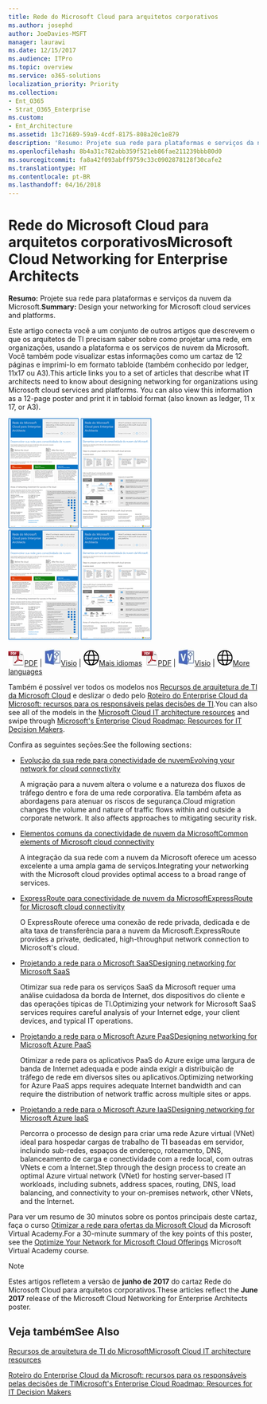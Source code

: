 ```yaml
---
title: Rede do Microsoft Cloud para arquitetos corporativos
ms.author: josephd
author: JoeDavies-MSFT
manager: laurawi
ms.date: 12/15/2017
ms.audience: ITPro
ms.topic: overview
ms.service: o365-solutions
localization_priority: Priority
ms.collection:
- Ent_O365
- Strat_O365_Enterprise
ms.custom:
- Ent_Architecture
ms.assetid: 13c71689-59a9-4cdf-8175-808a20c1e879
description: 'Resumo: Projete sua rede para plataformas e serviços da nuvem da Microsoft.'
ms.openlocfilehash: 8b4a31c782abb359f521eb86fae211239bbb80d0
ms.sourcegitcommit: fa8a42f093abff9759c33c0902878128f30cafe2
ms.translationtype: HT
ms.contentlocale: pt-BR
ms.lasthandoff: 04/16/2018
---
```

# <a name="microsoft-cloud-networking-for-enterprise-architects"></a><span data-ttu-id="cace1-103">Rede do Microsoft Cloud para arquitetos corporativos</span><span class="sxs-lookup"><span data-stu-id="cace1-103">Microsoft Cloud Networking for Enterprise Architects</span></span>

 <span data-ttu-id="cace1-104">**Resumo:** Projete sua rede para plataformas e serviços da nuvem da Microsoft.</span><span class="sxs-lookup"><span data-stu-id="cace1-104">**Summary:** Design your networking for Microsoft cloud services and platforms.</span></span>
  
<span data-ttu-id="cace1-p101">Este artigo conecta você a um conjunto de outros artigos que descrevem o que os arquitetos de TI precisam saber sobre como projetar uma rede, em organizações, usando a plataforma e os serviços de nuvem da Microsoft. Você também pode visualizar estas informações como um cartaz de 12 páginas e imprimi-lo em formato tabloide (também conhecido por ledger, 11x17 ou A3).</span><span class="sxs-lookup"><span data-stu-id="cace1-p101">This article links you to a set of articles that describe what IT architects need to know about designing networking for organizations using Microsoft cloud services and platforms. You can also view this information as a 12-page poster and print it in tabloid format (also known as ledger, 11 x 17, or A3).</span></span>
  
<span data-ttu-id="cace1-107">[![Imagem em miniatura do modelo de sistema de rede em nuvem da Microsoft](images/95e8ab6a-b4d0-4836-acc1-b0b77ebf46e6.png)  
](https://go.microsoft.com/fwlink/p/?linkid=842073)</span><span class="sxs-lookup"><span data-stu-id="cace1-107">[![Thumb image for Microsoft cloud networking model](images/95e8ab6a-b4d0-4836-acc1-b0b77ebf46e6.png)  
](https://go.microsoft.com/fwlink/p/?linkid=842073)</span></span>
  
<span data-ttu-id="cace1-108">![Arquivo PDF](images/ITPro_Other_PDFicon.png)[PDF](https://go.microsoft.com/fwlink/p/?linkid=842073) | ![Arquivo do Visio](images/ITPro_Other_VisioIcon.jpg)[Visio](https://go.microsoft.com/fwlink/p/?linkid=842074) | ![Ver uma página com as versões em outros idiomas](images/e16c992d-b0f8-48ae-bf44-db7a9fcaab9e.png)[Mais idiomas](https://www.microsoft.com/download/details.aspx?id=54425)</span><span class="sxs-lookup"><span data-stu-id="cace1-108">![PDF file](images/ITPro_Other_PDFicon.png)[PDF](https://go.microsoft.com/fwlink/p/?linkid=842073) | ![Visio file](images/ITPro_Other_VisioIcon.jpg)[Visio](https://go.microsoft.com/fwlink/p/?linkid=842074) | ![See a page with versions in additional languages](images/e16c992d-b0f8-48ae-bf44-db7a9fcaab9e.png)[More languages](https://www.microsoft.com/download/details.aspx?id=54425)</span></span>
  
<span data-ttu-id="cace1-109">Também é possível ver todos os modelos nos [Recursos de arquitetura de TI da Microsoft Cloud](microsoft-cloud-it-architecture-resources.md) e deslizar o dedo pelo [Roteiro do Enterprise Cloud da Microsoft: recursos para os responsáveis pelas decisões de TI](https://aka.ms/cloudarchitecture).</span><span class="sxs-lookup"><span data-stu-id="cace1-109">You can also see all of the models in the [Microsoft Cloud IT architecture resources](microsoft-cloud-it-architecture-resources.md) and swipe through [Microsoft's Enterprise Cloud Roadmap: Resources for IT Decision Makers](https://aka.ms/cloudarchitecture).</span></span>
  
<span data-ttu-id="cace1-110">Confira as seguintes seções:</span><span class="sxs-lookup"><span data-stu-id="cace1-110">See the following sections:</span></span>
  
- [<span data-ttu-id="cace1-111">Evolução da sua rede para conectividade de nuvem</span><span class="sxs-lookup"><span data-stu-id="cace1-111">Evolving your network for cloud connectivity</span></span>](evolving-your-network-for-cloud-connectivity.md)
    
    <span data-ttu-id="cace1-p102">A migração para a nuvem altera o volume e a natureza dos fluxos de tráfego dentro e fora de uma rede corporativa. Ela também afeta as abordagens para atenuar os riscos de segurança.</span><span class="sxs-lookup"><span data-stu-id="cace1-p102">Cloud migration changes the volume and nature of traffic flows within and outside a corporate network. It also affects approaches to mitigating security risk.</span></span>
    
- [<span data-ttu-id="cace1-114">Elementos comuns da conectividade de nuvem da Microsoft</span><span class="sxs-lookup"><span data-stu-id="cace1-114">Common elements of Microsoft cloud connectivity</span></span>](common-elements-of-microsoft-cloud-connectivity.md)
    
    <span data-ttu-id="cace1-115">A integração da sua rede com a nuvem da Microsoft oferece um acesso excelente a uma ampla gama de serviços.</span><span class="sxs-lookup"><span data-stu-id="cace1-115">Integrating your networking with the Microsoft cloud provides optimal access to a broad range of services.</span></span>
    
- [<span data-ttu-id="cace1-116">ExpressRoute para conectividade de nuvem da Microsoft</span><span class="sxs-lookup"><span data-stu-id="cace1-116">ExpressRoute for Microsoft cloud connectivity</span></span>](expressroute-for-microsoft-cloud-connectivity.md)
    
    <span data-ttu-id="cace1-117">O ExpressRoute oferece uma conexão de rede privada, dedicada e de alta taxa de transferência para a nuvem da Microsoft.</span><span class="sxs-lookup"><span data-stu-id="cace1-117">ExpressRoute provides a private, dedicated, high-throughput network connection to Microsoft's cloud.</span></span>
    
- [<span data-ttu-id="cace1-118">Projetando a rede para o Microsoft SaaS</span><span class="sxs-lookup"><span data-stu-id="cace1-118">Designing networking for Microsoft SaaS</span></span>](designing-networking-for-microsoft-saas.md)
    
    <span data-ttu-id="cace1-119">Otimizar sua rede para os serviços SaaS da Microsoft requer uma análise cuidadosa da borda de Internet, dos dispositivos do cliente e das operações típicas de TI.</span><span class="sxs-lookup"><span data-stu-id="cace1-119">Optimizing your network for Microsoft SaaS services requires careful analysis of your Internet edge, your client devices, and typical IT operations.</span></span>
    
- [<span data-ttu-id="cace1-120">Projetando a rede para o Microsoft Azure PaaS</span><span class="sxs-lookup"><span data-stu-id="cace1-120">Designing networking for Microsoft Azure PaaS</span></span>](designing-networking-for-microsoft-azure-paas.md)
    
    <span data-ttu-id="cace1-121">Otimizar a rede para os aplicativos PaaS do Azure exige uma largura de banda de Internet adequada e pode ainda exigir a distribuição de tráfego de rede em diversos sites ou aplicativos.</span><span class="sxs-lookup"><span data-stu-id="cace1-121">Optimizing networking for Azure PaaS apps requires adequate Internet bandwidth and can require the distribution of network traffic across multiple sites or apps.</span></span>
    
- [<span data-ttu-id="cace1-122">Projetando a rede para o Microsoft Azure IaaS</span><span class="sxs-lookup"><span data-stu-id="cace1-122">Designing networking for Microsoft Azure IaaS</span></span>](designing-networking-for-microsoft-azure-iaas.md)
    
    <span data-ttu-id="cace1-123">Percorra o processo de design para criar uma rede Azure virtual (VNet) ideal para hospedar cargas de trabalho de TI baseadas em servidor, incluindo sub-redes, espaços de endereço, roteamento, DNS, balanceamento de carga e conectividade com a rede local, com outras VNets e com a Internet.</span><span class="sxs-lookup"><span data-stu-id="cace1-123">Step through the design process to create an optimal Azure virtual network (VNet) for hosting server-based IT workloads, including subnets, address spaces, routing, DNS, load balancing, and connectivity to your on-premises network, other VNets, and the Internet.</span></span>
    
<span data-ttu-id="cace1-124">Para ver um resumo de 30 minutos sobre os pontos principais deste cartaz, faça o curso [Otimizar a rede para ofertas da Microsoft Cloud](https://mva.microsoft.com/pt-BR/training-courses/optimize-your-network-for-microsoft-cloud-offerings-17743) da Microsoft Virtual Academy.</span><span class="sxs-lookup"><span data-stu-id="cace1-124">For a 30-minute summary of the key points of this poster, see the [Optimize Your Network for Microsoft Cloud Offerings](https://mva.microsoft.com/pt-BR/training-courses/optimize-your-network-for-microsoft-cloud-offerings-17743) Microsoft Virtual Academy course.</span></span>
  
> [!NOTE]
> <span data-ttu-id="cace1-125">Estes artigos refletem a versão de **junho de 2017** do cartaz Rede do Microsoft Cloud para arquitetos corporativos.</span><span class="sxs-lookup"><span data-stu-id="cace1-125">These articles reflect the **June 2017** release of the Microsoft Cloud Networking for Enterprise Architects poster.</span></span>
  
## <a name="see-also"></a><span data-ttu-id="cace1-126">Veja também</span><span class="sxs-lookup"><span data-stu-id="cace1-126">See Also</span></span>

[<span data-ttu-id="cace1-127">Recursos de arquitetura de TI do Microsoft</span><span class="sxs-lookup"><span data-stu-id="cace1-127">Microsoft Cloud IT architecture resources</span></span>](microsoft-cloud-it-architecture-resources.md)

[<span data-ttu-id="cace1-128">Roteiro do Enterprise Cloud da Microsoft: recursos para os responsáveis pelas decisões de TI</span><span class="sxs-lookup"><span data-stu-id="cace1-128">Microsoft's Enterprise Cloud Roadmap: Resources for IT Decision Makers</span></span>](https://sway.com/FJ2xsyWtkJc2taRD)



